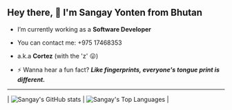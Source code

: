 ## Hey there, 👋 I'm Sangay Yonten from Bhutan

- I’m currently working as a **Software Developer**
- You can contact me: +975 17468353
- a.k.a **Cortez** (with the 'z' 😛)

- ⚡ Wanna hear a fun fact?
***Like fingerprints, everyone's tongue print is different.***

---

| ![Sangay's GitHub stats](https://github-readme-sangay-yonten.vercel.app/api?username=sangay-yonten&theme=vue&show_icons=true&count_private=true) | ![Sangay's Top Languages](https://github-readme-sangay-yonten.vercel.app/api/top-langs/?username=sangay-yonten&layout=compact) |
